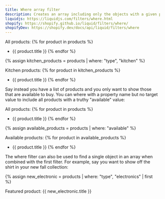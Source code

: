 ```yaml
---
title: Where array filter
description: Creates an array including only the objects with a given property value, or any truthy value by default. In this example, assume you have a list of products and you want to show your kitchen products separately. Using where, you can create an array containing only the products that have a "type" of "kitchen".
liquidjs: https://liquidjs.com/filters/where.html
shopify: https://shopify.github.io/liquid/filters/where/
shopifyDev: https://shopify.dev/docs/api/liquid/filters/where
---
```

All products:
{% for product in products %}
- {{ product.title }}
{% endfor %}

{% assign kitchen_products = products | where: "type", "kitchen" %}

Kitchen products:
{% for product in kitchen_products %}
- {{ product.title }}
{% endfor %}

Say instead you have a list of products and you only want to show those that are available to buy. You can where with a property name but no target value to include all products with a truthy "available" value:

All products:
{% for product in products %}
- {{ product.title }}
{% endfor %}

{% assign available_products = products | where: "available" %}

Available products:
{% for product in available_products %}
- {{ product.title }}
{% endfor %}

The where filter can also be used to find a single object in an array when combined with the first filter. For example, say you want to show off the shirt in your new fall collection:

{% assign new_electronic = products | where: "type", "electronics" | first %}

Featured product: {{ new_electronic.title }}